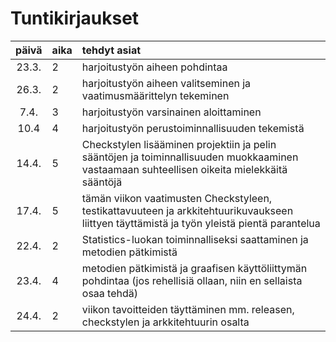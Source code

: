 # Tuntikirjaukset

| päivä | aika | tehdyt asiat  |
| :----:|:-----| :-----|
| 23.3. | 2    | harjoitustyön aiheen pohdintaa |
| 26.3. | 2    | harjoitustyön aiheen valitseminen ja vaatimusmäärittelyn tekeminen |
|  7.4. | 3    | harjoitustyön varsinainen aloittaminen |
| 10.4  | 4    | harjoitustyön perustoiminnallisuuden tekemistä |
| 14.4. | 5    | Checkstylen lisääminen projektiin ja pelin sääntöjen ja toiminnallisuuden muokkaaminen vastaamaan suhteellisen oikeita mielekkäitä sääntöjä |
| 17.4. | 5    | tämän viikon vaatimusten Checkstyleen, testikattavuuteen ja arkkitehtuurikuvaukseen liittyen täyttämistä ja työn yleistä pientä parantelua |
| 22.4. | 2    | Statistics-luokan toiminnalliseksi saattaminen ja metodien pätkimistä |
| 23.4. | 4    | metodien pätkimistä ja graafisen käyttöliittymän pohdintaa (jos rehellisiä ollaan, niin en sellaista osaa tehdä) |
| 24.4. | 2    | viikon tavoitteiden täyttäminen mm. releasen, checkstylen ja arkkitehtuurin osalta |
